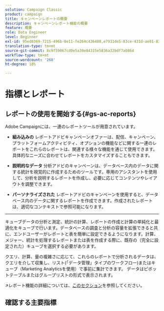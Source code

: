 ```yaml
---
solution: Campaign Classic
product: campaign
title: キャンペーンレポートの概要
description: キャンペーンレポート機能の概要
feature: 概要
role: Data Engineer
level: Beginner
exl-id: 95ed0369-7215-496b-8e11-fe264c436488,e7931de5-83ce-431d-ae81-83793d257550
translation-type: tm+mt
source-git-commit: 8c9f59067cd0e5a39e84315e5836a32bdf7a0864
workflow-type: tm+mt
source-wordcount: '268'
ht-degree: 18%

---
```


# 指標とレポート

## レポートの使用を開始する{#gs-ac-reports}

Adobe Campaignには、一連のレポートツールが用意されています。

* **組み込みの**
レポートアドビキャンペーンオファーは、配信、キャンペーン、プラットフォームアクティビティ、オプションの機能などに関する一連のレポートをこれらのレポートは、関連する様々な機能を通じて使用できます。具体的なニーズに合わせてレポートをカスタマイズすることもできます。

* **説明的なデータ**
分析アドビのキャンペーンは、データベース内のデータに関する統計を視覚的に作成するためのツールです。専用のアシスタントを使用して、分析を説明するレポートを作成し、必要に応じてコンテンツやレイアウトを調整できます。

* **パーソナライズされた**
レポートアドビのキャンペーンを使用すると、データベース内のデータに関するレポートを作成できます。作成されたレポートは、適切なコンテキストで参照可能になります。

* ****
キューブデータの分析と測定、統計の計算、レポートの作成と計算の単純化と最適化をキューブで行います。データベースの調査と分析の容量を拡張できると共に、エンドユーザーがレポートと表を簡単に設定できるようになります。計算、メジャー、統計を処理するレポートまたは表を作成する際に、既存の（完全に設定された）キューブを選択する必要があります。

クエリ、計算、量の複雑さに応じて、これらのレポートで分析されるデータは、クエリを介して収集し、リスト(「データ管理」タイプのワークフロー)またはキューブ（Marketing Analyticsを使用）で事前に集計できます。 データはピボットテーブルまたはグループリストの形式で表示されます。

:arrow_upper_right:レポート機能の詳細については、[このセクション](https://experienceleague.adobe.com/docs/campaign-classic/using/reporting/reporting-in-adobe-campaign/about-adobe-campaign-reporting-tools.html)を参照してください。

## 確認する主要指標

